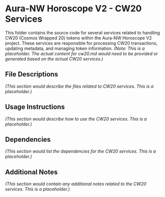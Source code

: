 # Aura-NW Horoscope V2 - CW20 Services

This folder contains the source code for several services related to handling CW20 (Cosmos Wrapped 20) tokens within the Aura-NW Horoscope V2 project.  These services are responsible for processing CW20 transactions, updating metadata, and managing token information.  *(Note:  This is a placeholder.  The actual content for cw20.md would need to be provided or generated based on the actual CW20 services.)*

## File Descriptions

*(This section would describe the files related to CW20 services.  This is a placeholder.)*

## Usage Instructions

*(This section would describe how to use the CW20 services.  This is a placeholder.)*

## Dependencies

*(This section would list the dependencies for the CW20 services. This is a placeholder.)*

## Additional Notes

*(This section would contain any additional notes related to the CW20 services. This is a placeholder.)*